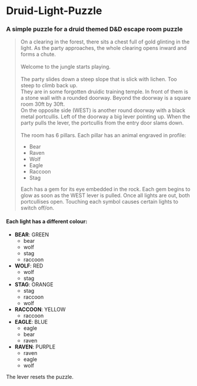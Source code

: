 # Druid-Light-Puzzle
### A simple puzzle for a druid themed D&D escape room puzzle

>On a clearing in the forest, there sits a chest full of gold glinting in the light. As the party approaches, the whole clearing opens inward and forms a chute.
\
> \
> Welcome to the jungle starts playing.
\
> \
The party slides down a steep slope that is slick with lichen.
Too steep to climb back up.
\
They are in some forgotten druidic training temple.
In front of them is a stone wall with a rounded doorway.
Beyond the doorway is a square room 30ft by 30ft.
\
On the opposite side (WEST) is another round doorway with a black metal portcullis.
Left of the doorway a big lever pointing up.
When the party pulls the lever, the portcullis from the entry door slams down.
\
\
The room has 6 pillars.
Each pillar has an animal engraved in profile: 
> - Bear
> - Raven
> - Wolf
> - Eagle
> - Raccoon
> - Stag
> 
>
> Each has a gem for its eye embedded in the rock.
Each gem begins to glow as soon as the WEST lever is pulled.
Once all lights are out, both portcullises open.
Touching each symbol causes certain lights to switch off/on.

#### Each light has a different colour:

- **BEAR**: GREEN 
  - bear
  - wolf
  - stag
  - raccoon
- **WOLF**: RED 
  - wolf 
  - stag
- **STAG**: ORANGE 
  - stag 
  - raccoon
  - wolf
- **RACCOON**: YELLOW 
  - raccoon
- **EAGLE**: BLUE 
  - eagle
  - bear
  - raven
- **RAVEN**: PURPLE 
  - raven
  - eagle 
  - wolf

The lever resets the puzzle.
